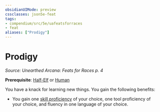 ```yaml
---
obsidianUIMode: preview
cssclasses: json5e-feat
tags:
- compendium/src/5e/uafeatsforraces
- feat
aliases: ["Prodigy"]
---
```

# Prodigy
*Source: Unearthed Arcana: Feats for Races p. 4*  

**Prerequisite**: [Half-Elf](/Systems/5e/races/half-elf.md) or [Human](/Systems/5e/races/human.md)

You have a knack for learning new things. You gain the following benefits:

- You gain one [skill proficiency](/Systems/5e/tables/skills.md) of your choice, one tool proficiency of your choice, and fluency in one language of your choice.